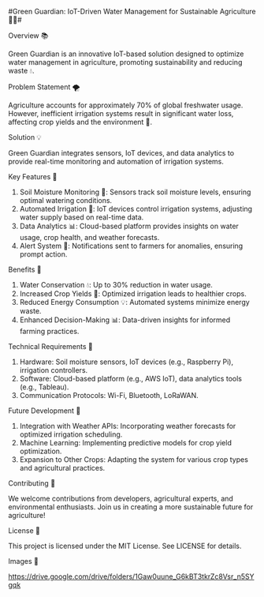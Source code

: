 #Green Guardian: IoT-Driven Water Management for Sustainable Agriculture 🌿💚#

Overview 📚

Green Guardian is an innovative IoT-based solution designed to optimize water management in agriculture, promoting sustainability and reducing waste 💧.

Problem Statement 🌪

Agriculture accounts for approximately 70% of global freshwater usage. However, inefficient irrigation systems result in significant water loss, affecting crop yields and the environment 🌾.

Solution 💡

Green Guardian integrates sensors, IoT devices, and data analytics to provide real-time monitoring and automation of irrigation systems.

Key Features 🤖

1. Soil Moisture Monitoring 🌱: Sensors track soil moisture levels, ensuring optimal watering conditions.
2. Automated Irrigation 🚧: IoT devices control irrigation systems, adjusting water supply based on real-time data.
3. Data Analytics 📊: Cloud-based platform provides insights on water usage, crop health, and weather forecasts.
4. Alert System 📣: Notifications sent to farmers for anomalies, ensuring prompt action.

Benefits 🌟

1. Water Conservation 💧: Up to 30% reduction in water usage.
2. Increased Crop Yields 🌾: Optimized irrigation leads to healthier crops.
3. Reduced Energy Consumption 💡: Automated systems minimize energy waste.
4. Enhanced Decision-Making 📊: Data-driven insights for informed farming practices.

Technical Requirements 🔧

1. Hardware: Soil moisture sensors, IoT devices (e.g., Raspberry Pi), irrigation controllers.
2. Software: Cloud-based platform (e.g., AWS IoT), data analytics tools (e.g., Tableau).
3. Communication Protocols: Wi-Fi, Bluetooth, LoRaWAN.

Future Development 🔮

1. Integration with Weather APIs: Incorporating weather forecasts for optimized irrigation scheduling.
2. Machine Learning: Implementing predictive models for crop yield optimization.
3. Expansion to Other Crops: Adapting the system for various crop types and agricultural practices.

Contributing 🤝

We welcome contributions from developers, agricultural experts, and environmental enthusiasts. Join us in creating a more sustainable future for agriculture!

License 📜

This project is licensed under the MIT License. See LICENSE for details.

Images 📸

https://drive.google.com/drive/folders/1Gaw0uune_G6kBT3tkrZc8Vsr_n5SYgqk
